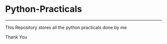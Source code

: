 # Python-Practicals

----------------

This Repository stores all the python practicals done by me

Thank You
